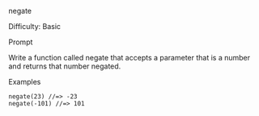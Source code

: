 negate

Difficulty: Basic

Prompt

Write a function called negate that accepts a parameter that is a number and returns that number negated.

Examples
```
negate(23) //=> -23
negate(-101) //=> 101
